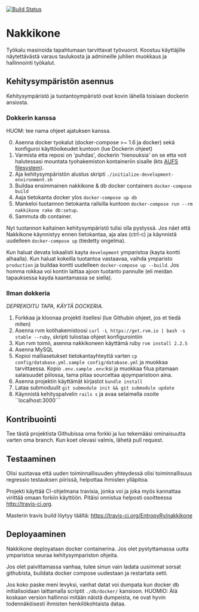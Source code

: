 [![Build Status](https://travis-ci.org/EntropyRy/nakkikone.svg)](https://travis-ci.org/EntropyRy/nakkikone)

# Nakkikone

Työkalu masinoida tapahtumaan tarvittavat työvuorot. Koostuu käyttäjille näytettävästä varaus taulukosta ja admineille juhlien muokkaus ja hallinnointi työkalut.

## Kehitysympäristön asennus

Kehitysympäristö ja tuotantoympäristö ovat kovin lähellä toisiaan dockerin ansiosta.

### Dokkerin kanssa

HUOM: tee nama ohjeet ajatuksen kanssa.

0. Asenna docker tyokalut (docker-compose >~ 1.6 ja docker) sekä konfiguroi käyttöoikeudet kuntoon (lue Dockerin ohjeet)
1. Varmista etta reposi on 'puhdas', dockerin 'hienouksia' on se etta voit halutessasi mountata tyohakemiston kontaineriin sisalle (kts [AUFS filesystem](https://docs.docker.com/engine/userguide/storagedriver/aufs-driver/)).
2. Aja kehitysympäristön alustus skripti ```./initialize-development-environment.sh```
3. Buildaa ensimmainen nakkikone & db docker containers ```docker-compose build```
4. Aaja tietokanta docker ylos ```docker-compose up db```
5. Mankeloi tuotannon tietokanta railsilla kuntoon ```docker-compose run --rm nakkikone rake db:setup```.
7. Sammuta db container.

Nyt tuotannon kaltainen kehitysympäristö tulisi olla pystyssä. Jos näet että Nakkikone käynnistyy ennen tietokantaa, aja alas (ctrl-c) ja käynnistä uudelleen ```docker-compose up``` (tiedetty ongelma).

Kun haluat devata lokaalisti kayta `development` ymparistoa (kayta kontti alhaalla). Kun
haluat kokeilla tuotantoa vastaavaa, vaihda ymparisto `production` ja buildaa kontti uudelleen ```docker-compose up --build```. Jos homma rokkaa voi kontin laittaa ajoon tuotanto pannulle (eli meidan tapauksessa kayda kaantamassa se siella).

### Ilman dokkeria

*DEPREKOITU TAPA, KÄYTÄ DOCKERIA.*

1. Forkkaa ja kloonaa projekti itsellesi (lue Githubin ohjeet, jos et tiedä
   miten)
2. Asenna rvm kotihakemistoosi ```curl -L https://get.rvm.io | bash -s stable --ruby```, 
   skripti tulostaa ohjeet konfigurointiin
3. Kun rvm toimii, asenna nakkikoneen käyttämä ruby ```rvm install 2.2.5```
4. Asenna MySQL
5. Kopioi malliasetukset tietokantayhteyttä varten ```cp config/database.yml.sample config/database.yml``` ja muokkaa tarvittaessa. Kopio `.env.sample` `.env`:ksi ja muokkaa filua pitamaan salaisuudet piilossa, tama pitaa sourcettaa ajoymparistoon aina.
6. Asenna projektin käyttämät kirjastot ```bundle install```
7. Lataa submoduulit ```git submodule init && git submodule update```
8. Käynnistä kehityspalvelin ```rails s``` ja avaa selaimella osoite ``localhost:3000```

## Kontribuointi

Tee tästä projektista Githubissa oma forkki ja luo tekemääsi ominaisuutta varten oma branch. Kun koet olevasi valmis, lähetä pull request.

## Testaaminen

Olisi suotavaa että uuden toiminnallisuuden yhteydessä olisi toiminnallisuus regressio testauksen piirissä, helpottaa ihmisten ylläpitoa.

Projekti käyttää CI-ohjelmana travisia, jonka voi ja joka myös kannattaa virittää omaan forkiin käyttöön. Pitäisi onnistua helposti osoitteessa http://travis-ci.org.

Masterin travis build löytyy täältä: https://travis-ci.org/EntropyRy/nakkikone

## Deployaaminen

Nakkikone deployataan docker containerina. Jos olet pystyttamassa uutta ymparistoa seuraa kehitysympariston ohjeita.

Jos olet paivittamassa vanhaa, tulee sinun vain ladata uusimmat sorsat githubista, buildata docker compose uudestaan
ja restartata setti.

Jos koko paske meni levyksi, vanhat datat voi dumpata kun docker db initialisoidaan laittamalla scriptit ```./db/docker/``` kansioon. HUOMIO: Älä koskaan version hallinnoi mitään näistä dumpeista, ne ovat hyvin todennäköisesti ihmisten henkilökohtaista dataa.
